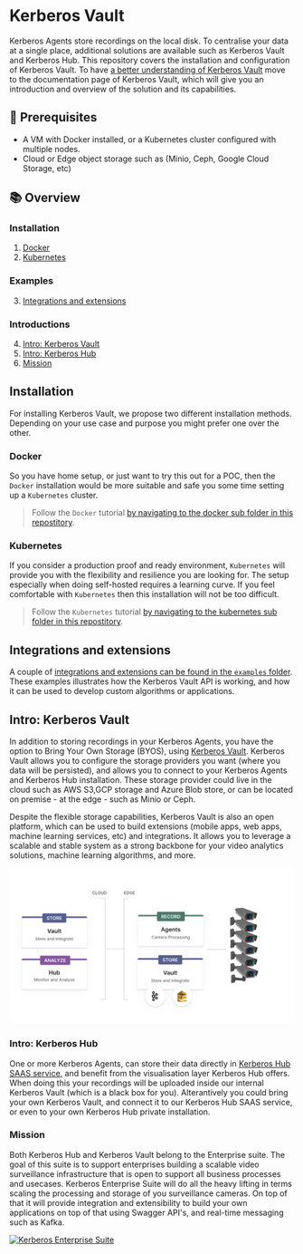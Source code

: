 # Kerberos Vault

Kerberos Agents store recordings on the local disk. To centralise your data at a single place, additional solutions are available such as Kerberos Vault and Kerberos Hub. This repository covers the installation and configuration of Kerberos Vault. To have [a better understanding of Kerberos Vault](https://doc.kerberos.io/vault/first-things-first/) move to the documentation page of Kerberos Vault, which will give you an introduction and overview of the solution and its capabilities.

## :thinking: Prerequisites

* A VM with Docker installed, or a Kubernetes cluster configured with multiple nodes.
* Cloud or Edge object storage such as (Minio, Ceph, Google Cloud Storage, etc)

## :books: Overview

### Installation
1. [Docker](#docker)
2. [Kubernetes](#kubernetes)

### Examples
3. [Integrations and extensions](#integrations-and-extensions)
   
### Introductions
4. [Intro: Kerberos Vault](#intro-kerberos-vault)
5. [Intro: Kerberos Hub](#intro-kerberos-vault)
6. [Mission](#mission)
   
## Installation

For installing Kerberos Vault, we propose two different installation methods. Depending on your use case and purpose you might prefer one over the other.

### Docker

So you have home setup, or just want to try this out for a POC, then the `Docker` installation would be more suitable and safe you some time setting up a `Kubernetes` cluster.

> Follow the `Docker` tutorial [by navigating to the docker sub folder in this repostitory](docker/).

### Kubernetes

If you consider a production proof and ready environment, `Kubernetes` will provide you with the flexibility and resilience you are looking for. The setup especially when doing self-hosted requires a learning curve. If you feel comfortable with `Kubernetes` then this installation will not be too difficult.

> Follow the `Kubernetes` tutorial [by navigating to the kubernetes sub folder in this repostitory](kubernetes/).

## Integrations and extensions

A couple of [integrations and extensions can be found in the `examples` folder](examples). These examples illustrates how the Kerberos Vault API is working, and how it can be used to develop custom algorithms or applications.

## Intro: Kerberos Vault
In addition to storing recordings in your Kerberos Agents, you have the option to Bring Your Own Storage (BYOS), using [Kerberos Vault](https://doc.kerberos.io/vault/get-started/). Kerberos Vault allows you to configure the storage providers you want (where you data will be persisted), and allows you to connect to your Kerberos Agents and Kerberos Hub installation. These storage provider could live in the cloud such as AWS S3,GCP storage and Azure Blob store, or can be located on premise - at the edge - such as Minio or Ceph.

Despite the flexible storage capabilities, Kerberos Vault is also an open platform, which can be used to build extensions (mobile apps, web apps, machine learning services, etc) and integrations. It allows you to leverage a scalable and stable system as a strong backbone for your video analytics solutions, machine learning algorithms, and more.

![Kerberos Vault allows you to integrate.](./images/vault-integrations.svg)

### Intro: Kerberos Hub 

One or more Kerberos Agents, can store their data directly in [Kerberos Hub SAAS service](https://doc.kerberos.io/hub/first-things-first/), and benefit from the visualisation layer Kerberos Hub offers. When doing this your recordings will be uploaded inside our internal Kerberos Vault (which is a black box for you). Alterantively you could bring your own Kerberos Vault, and connect it to our Kerberos Hub SAAS service, or even to your own Kerberos Hub private installation.

### Mission

Both Kerberos Hub and Kerberos Vault belong to the Enterprise suite. The goal of this suite is to support enterprises building a scalable video surveillance infrastructure that is open to support all business processes and usecases. Kerberos Enterprise Suite will do all the heavy lifting in terms scaling the processing and storage of you surveillance cameras. On top of that it will provide integration and extensibility to build your own applications on top of that using Swagger API's, and real-time messaging such as Kafka.

[![Kerberos Enterprise Suite](https://user-images.githubusercontent.com/1546779/131241617-9b700e80-f40c-45b2-809f-da61b146ae66.png)](https://kerberos.io/)

